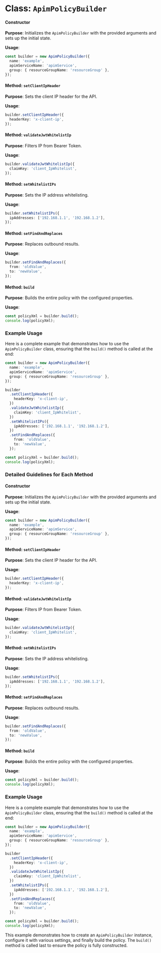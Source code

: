 # Class: `ApimPolicyBuilder`

#### Constructor
**Purpose**: Initializes the `ApimPolicyBuilder` with the provided arguments and sets up the initial state.

**Usage**:
```typescript
const builder = new ApimPolicyBuilder({
  name: 'example',
  apimServiceName: 'apimService',
  group: { resourceGroupName: 'resourceGroup' },
});
```



#### Method: `setClientIpHeader`
**Purpose**: Sets the client IP header for the API.

**Usage**:
```typescript
builder.setClientIpHeader({
  headerKey: 'x-client-ip',
});
```



#### Method: `validateJwtWhitelistIp`
**Purpose**: Filters IP from Bearer Token.

**Usage**:
```typescript
builder.validateJwtWhitelistIp({
  claimKey: 'client_IpWhitelist',
});
```



#### Method: `setWhitelistIPs`
**Purpose**: Sets the IP address whitelisting.

**Usage**:
```typescript
builder.setWhitelistIPs({
  ipAddresses: ['192.168.1.1', '192.168.1.2'],
});
```



#### Method: `setFindAndReplaces`
**Purpose**: Replaces outbound results.

**Usage**:
```typescript
builder.setFindAndReplaces({
  from: 'oldValue',
  to: 'newValue',
});
```



#### Method: `build`
**Purpose**: Builds the entire policy with the configured properties.

**Usage**:
```typescript
const policyXml = builder.build();
console.log(policyXml);
```



### Example Usage
Here is a complete example that demonstrates how to use the `ApimPolicyBuilder` class, ensuring that the `build()` method is called at the end:

```typescript
const builder = new ApimPolicyBuilder({
  name: 'example',
  apimServiceName: 'apimService',
  group: { resourceGroupName: 'resourceGroup' },
});

builder
  .setClientIpHeader({
    headerKey: 'x-client-ip',
  })
  .validateJwtWhitelistIp({
    claimKey: 'client_IpWhitelist',
  })
  .setWhitelistIPs({
    ipAddresses: ['192.168.1.1', '192.168.1.2'],
  })
  .setFindAndReplaces({
    from: 'oldValue',
    to: 'newValue',
  });

const policyXml = builder.build();
console.log(policyXml);
```



### Detailed Guidelines for Each Method

#### Constructor
**Purpose**: Initializes the `ApimPolicyBuilder` with the provided arguments and sets up the initial state.

**Usage**:
```typescript
const builder = new ApimPolicyBuilder({
  name: 'example',
  apimServiceName: 'apimService',
  group: { resourceGroupName: 'resourceGroup' },
});
```



#### Method: `setClientIpHeader`
**Purpose**: Sets the client IP header for the API.

**Usage**:
```typescript
builder.setClientIpHeader({
  headerKey: 'x-client-ip',
});
```



#### Method: `validateJwtWhitelistIp`
**Purpose**: Filters IP from Bearer Token.

**Usage**:
```typescript
builder.validateJwtWhitelistIp({
  claimKey: 'client_IpWhitelist',
});
```



#### Method: `setWhitelistIPs`
**Purpose**: Sets the IP address whitelisting.

**Usage**:
```typescript
builder.setWhitelistIPs({
  ipAddresses: ['192.168.1.1', '192.168.1.2'],
});
```



#### Method: `setFindAndReplaces`
**Purpose**: Replaces outbound results.

**Usage**:
```typescript
builder.setFindAndReplaces({
  from: 'oldValue',
  to: 'newValue',
});
```



#### Method: `build`
**Purpose**: Builds the entire policy with the configured properties.

**Usage**:
```typescript
const policyXml = builder.build();
console.log(policyXml);
```



### Example Usage
Here is a complete example that demonstrates how to use the `ApimPolicyBuilder` class, ensuring that the `build()` method is called at the end:

```typescript
const builder = new ApimPolicyBuilder({
  name: 'example',
  apimServiceName: 'apimService',
  group: { resourceGroupName: 'resourceGroup' },
});

builder
  .setClientIpHeader({
    headerKey: 'x-client-ip',
  })
  .validateJwtWhitelistIp({
    claimKey: 'client_IpWhitelist',
  })
  .setWhitelistIPs({
    ipAddresses: ['192.168.1.1', '192.168.1.2'],
  })
  .setFindAndReplaces({
    from: 'oldValue',
    to: 'newValue',
  });

const policyXml = builder.build();
console.log(policyXml);
```



This example demonstrates how to create an `ApimPolicyBuilder` instance, configure it with various settings, and finally build the policy. The `build()` method is called last to ensure the policy is fully constructed.